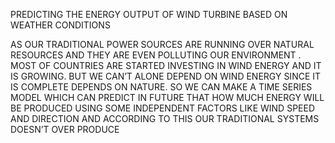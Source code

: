 PREDICTING THE ENERGY OUTPUT OF WIND TURBINE BASED ON WEATHER CONDITIONS

AS OUR TRADITIONAL POWER SOURCES ARE RUNNING OVER NATURAL RESOURCES AND THEY ARE EVEN POLLUTING OUR ENVIRONMENT . MOST OF COUNTRIES ARE STARTED INVESTING IN WIND ENERGY AND IT IS GROWING. BUT WE CAN’T ALONE DEPEND ON WIND ENERGY SINCE IT IS COMPLETE DEPENDS ON NATURE. SO WE CAN MAKE A TIME SERIES MODEL WHICH CAN PREDICT IN FUTURE  THAT HOW MUCH ENERGY WILL BE PRODUCED USING SOME INDEPENDENT FACTORS LIKE WIND SPEED AND DIRECTION AND ACCORDING TO THIS OUR TRADITIONAL SYSTEMS DOESN’T OVER PRODUCE





